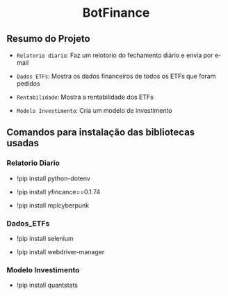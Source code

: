 <h1 align="center"> BotFinance </h1>

<h2 align="left"> Resumo do Projeto </h2>

- `Relatorio diario`: Faz um relotorio do fechamento diário e envia por e-mail

- `Dados ETFs`: Mostra os dados financeiros de todos os ETFs que foram pedidos

- `Rentabilidade`: Mostra a rentabilidade dos ETFs

- `Modelo Investimento`: Cria um modelo de investimento

<h2 align="left"> Comandos para instalação das bibliotecas usadas </h2>

<h3 align="left"> Relatorio Diario </h3>

- !pip install python-dotenv

- !pip install yfincance==0.1.74

- !pip install mplcyberpunk

<h3 align="left"> Dados_ETFs </h3>

- !pip install selenium

- !pip install webdriver-manager

<h3 align="left"> Modelo Investimento </h3>

- !pip install quantstats
